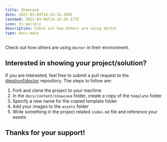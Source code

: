 ```yaml
---
title: Showcase
date: 2021-03-04T14:32:33.300Z
lastmod: 2021-03-04T14:32:34.177Z
icon: ti-gallery
description: Check out how others are using doctor
type: docs-main
---
```


Check out how others are using `doctor` in their environment.

## Interested in showing your project/solution?

If you are interested, feel free to submit a pull request to the [@estruyf/doctor](https://github.com/estruyf/doctor) repository. The steps to follow are:

1. Fork and clone the project to your machine
2. In the `docs/content/showcase` folder, create a copy of the `template` folder
3. Specify a new name for the copied template folder
4. Add your images to the `assets` folder
5. Write something in the project related `index.md` file and reference your assets

## Thanks for your support!